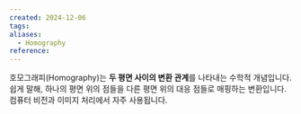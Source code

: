```yaml
---
created: 2024-12-06
tags: 
aliases:
  - Homography
reference:
---
```

호모그래피(Homography)는 **두 평면 사이의 변환 관계**를 나타내는 수학적 개념입니다. 쉽게 말해, 하나의 평면 위의 점들을 다른 평면 위의 대응 점들로 매핑하는 변환입니다. 컴퓨터 비전과 이미지 처리에서 자주 사용됩니다.